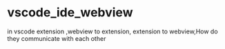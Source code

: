 # vscode_ide_webview
in vscode extension ,webview to extension, extension to webview,How do they communicate with each other
